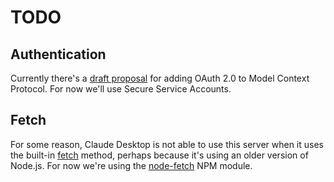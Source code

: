 # TODO

## Authentication

Currently there's a [draft proposal](https://spec.modelcontextprotocol.io/specification/draft/basic/authorization/#22-basic-oauth-21-authorization) for adding OAuth 2.0 to Model Context Protocol. For now we'll use Secure Service Accounts.

## Fetch

For some reason, Claude Desktop is not able to use this server when it uses the built-in [fetch](https://nodejs.org/dist/latest-v22.x/docs/api/globals.html#fetch) method, perhaps because it's using an older version of Node.js. For now we're using the [node-fetch](https://www.npmjs.com/package/node-fetch) NPM module.